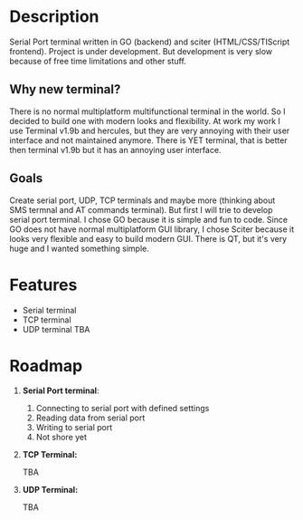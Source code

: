 # Description
Serial Port terminal written in GO (backend) and sciter (HTML/CSS/TIScript frontend). Project is under development. But development is very slow because of free time limitations and other stuff.

## Why new terminal?
There is no normal multiplatform multifunctional terminal in the world. So I decided to build one with modern looks and flexibility. At work my work I use Terminal v1.9b and hercules, but they are very annoying with their user interface and not maintained anymore. There is YET terminal, that is better then terminal v1.9b but it has an annoying user interface.

## Goals
Create serial port, UDP, TCP terminals and maybe more (thinking about SMS termnal and AT commands terminal). But first I will trie to develop serial port terminal. I chose GO because it is simple and fun to code. Since GO does not have normal multiplatform GUI library, I chose Sciter because it looks very flexible and easy to build modern GUI. There is QT, but it's very huge and I wanted something simple.

# Features
 - Serial terminal
 - TCP terminal
 - UDP terminal
TBA

# Roadmap
 1. **Serial Port terminal**:
    1. Connecting to serial port with defined settings
    1. Reading data from serial port
    1. Writing to serial port
    1. Not shore yet
    
 1. **TCP Terminal:**

    TBA
 1. **UDP Terminal:**

    TBA

